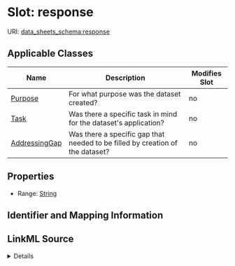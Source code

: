

# Slot: response

URI: [data_sheets_schema:response](https://w3id.org/bridge2ai/data-sheets-schema/response)



<!-- no inheritance hierarchy -->





## Applicable Classes

| Name | Description | Modifies Slot |
| --- | --- | --- |
| [Purpose](Purpose.md) | For what purpose was the dataset created? |  no  |
| [Task](Task.md) | Was there a specific task in mind for the dataset's application? |  no  |
| [AddressingGap](AddressingGap.md) | Was there a specific gap that needed to be filled by creation of the dataset? |  no  |







## Properties

* Range: [String](String.md)





## Identifier and Mapping Information








## LinkML Source

<details>
```yaml
name: response
alias: response
domain_of:
- Purpose
- Task
- AddressingGap
range: string

```
</details>
